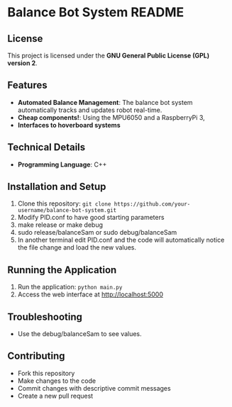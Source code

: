**Balance Bot System README**
==========================

**License**
----------

This project is licensed under the **GNU General Public License (GPL) version 2**.

**Features**
------------

*   **Automated Balance Management**: The balance bot system automatically tracks and updates robot real-time.
*   **Cheap components!**: Using the MPU6050 and a RaspberryPi 3, 
*   **Interfaces to hoverboard systems** 


**Technical Details**
-------------------

*   **Programming Language**: C++

**Installation and Setup**
-------------------------

1.  Clone this repository: `git clone https://github.com/your-username/balance-bot-system.git`
2.  Modify PID.conf to have good starting parameters
3.  make release or make debug
4.  sudo release/balanceSam or sudo debug/balanceSam
5.  In another terminal edit PID.conf and the code will automatically notice the file change and load the new values.



**Running the Application**
---------------------------

1.  Run the application: `python main.py`
2.  Access the web interface at <http://localhost:5000>

**Troubleshooting**
------------------

*   Use the debug/balanceSam to see values. 

**Contributing**
---------------

*   Fork this repository
*   Make changes to the code
*   Commit changes with descriptive commit messages
*   Create a new pull request

